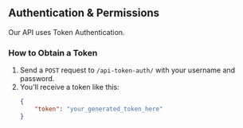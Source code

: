 ## Authentication & Permissions
Our API uses Token Authentication.

### **How to Obtain a Token**
1. Send a `POST` request to `/api-token-auth/` with your username and password.
2. You'll receive a token like this:
   ```json
   {
       "token": "your_generated_token_here"
   }